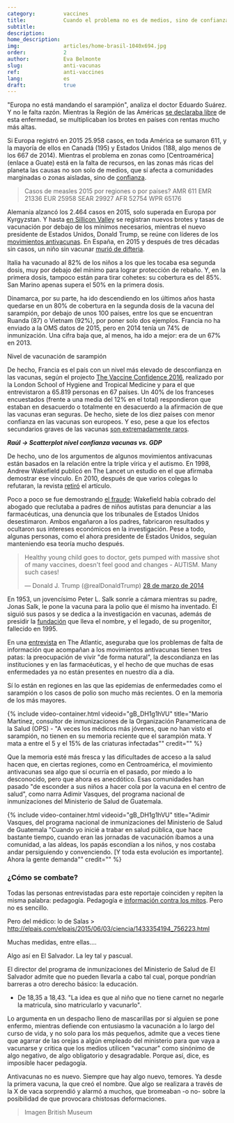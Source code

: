 ```yaml
---
category:         vaccines
title:            Cuando el problema no es de medios, sino de confianza
subtitle:         
description:      
home_description: 
img:              articles/home-brasil-1040x694.jpg
order:            2
author:           Eva Belmonte
slug:             anti-vacunas
ref:              anti-vaccines
lang:             es
draft:            true
---
```


<div class="container page-content" markdown="1">
  <div class="page-content-container" markdown="1">

"Europa no está mandando el sarampión", analiza el doctor Eduardo Suárez. Y no le falta razón. Mientras la Región de las Américas [se declaraba libre](http://www.paho.org/hq/index.php?option=com_content&view=article&id=12528%3Aregion-americas-declared-free-measles&Itemid=1926&lang=en) de esta enfermedad, se multiplicaban los brotes en países con rentas mucho más altas. 

Si Europa registró en 2015 25.958 casos, en toda América se sumaron 611, y la mayoría de ellos en Canadá (195) y Estados Unidos (188, algo menos de los 667 de 2014). Mientras el problema en zonas como [Centroamérica](enlace a Guate) está en la falta de recursos, en las zonas más ricas del planeta las causas no son solo de medios, que sí afecta a comunidades marginadas o zonas aisladas, sino de [confianza](http://elpais.com/elpais/2016/03/15/ciencia/1458038627_317563.html).

> Casos de measles 2015 por regiones o por países? 
AMR 611
EMR 21336
EUR 25958
SEAR  29927
AFR 52754
WPR 65176

Alemania alzancó los 2.464 casos en 2015, solo superada en Europa por Kyrgyzstan. Y hasta [en Sillicon Valley](https://www.wired.com/2016/03/silicon-valley-daycares-still-big-vaccination-problems/) se registran nuevos brotes y tasas de vacunación por debajo de los mínimos necesarios, mientras el nuevo presidente de Estados Unidos, Donald Trump, se reúne con líderes de los [movimientos antivacunas](http://www.chicagotribune.com/news/opinion/commentary/ct-donald-trump-anti-vaxxer-20170116-story.html). En España, en 2015 y después de tres décadas sin casos, un niño sin vacunar [murió de difteria](http://ccaa.elpais.com/ccaa/2015/06/27/catalunya/1435393852_158995.html).

Italia ha vacunado al 82% de los niños a los que les tocaba esa segunda dosis, muy por debajo del mínimo para lograr protección de rebaño. Y, en la primera dosis, tampoco están para tirar cohetes: su cobertura es del 85%. San Marino apenas supera el 50% en la primera dosis.

Dinamarca, por su parte, ha ido descendiendo en los últimos años hasta quedarse en un 80% de cobertura en la segunda dosis de la vacuna del sarampión, por debajo de unos 100 países, entre los que se encuentran Ruanda (87) o Vietnam (92%), por poner solo dos ejemplos. Francia no ha enviado a la OMS datos de 2015, pero en 2014 tenía un 74% de inmunización. Una cifra baja que, al menos, ha ido a mejor: era de un 67% en 2013.

<div class="graph-container">
  <p class="graph-container-caption">Nivel de vacunación de sarampión</p>
  <div id="immunization-coverage-graph" class="line-graph" data-countries="FRA,DNK,DZA,LKA" data-vaccine="MCV2"></div>
</div>

De hecho, Francia es el país con un nivel más elevado de desconfianza en las vacunas, según el projecto [The Vaccine Confidence 2016](http://www.vaccineconfidence.org/research/the-state-of-vaccine-confidence-2016/), realizado por la London School of Hygiene and Tropical Medicine y para el que entrevistaron a 65.819 personas en 67 países. Un 40% de los franceses encuestados (frente a una media del 12% en el total) respondieron que estaban en desacuerdo o totalmente en desacuerdo a la afirmación de que las vacunas eran seguras. De hecho, siete de los diez países con menor confianza en las vacunas son europeos. Y eso, pese a que los efectos secundarios graves de las vacunas [son extremadamente raros](https://www.science.org.au/learning/general-audience/science-booklets/science-immunisation/4-are-vaccines-safe).

_**Raúl -> Scatterplot nivel confianza vacunas vs. GDP**_

De hecho, uno de los argumentos de algunos movimientos antivacunas están basados en la relación entre la triple vírica y el autismo. En 1998, Andrew Wakefield publicó en The Lancet un estudio en el que afirmaba demostrar ese vínculo. En 2010, después de que varios colegas lo refutaran, la revista [retiró](http://www.thelancet.com/journals/lancet/article/PIIS0140-6736(97)11096-0/abstract) el artículo. 

Poco a poco se fue demostrando [el fraude](http://www.elmundo.es/elmundosalud/2011/01/12/noticias/1294819509.html): Wakefield había cobrado del abogado que reclutaba a padres de niños autistas para denunciar a las farmacéuticas, una denuncia que los tribunales de Estados Unidos desestimaron. Ambos engañaron a los padres, fabricaron resultados y ocultaron sus intereses económicos en la investigación. Pese a todo, algunas personas, como el ahora presidente de Estados Unidos, seguían manteniendo esa teoría mucho después.

<blockquote class="twitter-tweet" data-lang="es"><p lang="en" dir="ltr">Healthy young child goes to doctor, gets pumped with massive shot of many vaccines, doesn&#39;t feel good and changes - AUTISM. Many such cases!</p>&mdash; Donald J. Trump (@realDonaldTrump) <a href="https://twitter.com/realDonaldTrump/status/449525268529815552">28 de marzo de 2014</a></blockquote>
<script async src="//platform.twitter.com/widgets.js" charset="utf-8"></script>

En 1953, un jovencísimo Peter L. Salk sonríe a cámara mientras su padre, Jonas Salk, le pone la vacuna para la polio que él mismo ha inventado. Él siguió sus pasos y se dedica a la investigación en vacunas, además de presidir la [fundación](http://jonassalklegacyfoundation.org/) que lleva el nombre, y el legado, de su progenitor, fallecido en 1995. 

En una [entrevista](http://www.theatlantic.com/health/archive/2014/10/the-anti-vaccine-movement-is-forgetting-the-polio-epidemic/381986/) en The Atlantic, aseguraba que los problemas de falta de información que acompañan a los movimientos antivacunas tienen tres patas: la preocupación de vivir "de forma natural", la descondianza en las instituciones y en las farmacéuticas, y el hecho de que muchas de esas enfermedades ya no están presentes en nuestro día a día. 

Sí lo están en regiones en las que las epidemias de enfermedades como el sarampión o los casos de polio son mucho más recientes. O en la memoria de los más mayores. 

<div class="container-right">
{% include video-container.html videoid="gB_DH1g1hVU" title="Mario Martinez, consultor de inmunizaciones de la Organización Panamericana de la Salud (OPS) - &quot;A veces los médicos más jóvenes, que no han visto el sarampión, no tienen en su memoria reciente que el sarampión mata. Y mata a entre el 5 y el 15% de las criaturas infectadas&quot;" credit="" %}
</div>

Que la memoria esté más fresca y las dificultades de acceso a la salud hacen que, en ciertas regiones, como en Centroamérica, el movimiento antivacunas sea algo que sí ocurría en el pasado, por miedo a lo desconocido, pero que ahora es anecdótico. Esas comunidades han pasado "de esconder a sus niños a hacer cola por la vacuna en el centro de salud", como narra Adimir Vasques, del programa nacional de inmunizaciones del Ministerio de Salud de Guatemala.

<div class="container-right">
{% include video-container.html videoid="gB_DH1g1hVU" title="Adimir Vasques, del programa nacional de inmunizaciones del Ministerio de Salud de Guatemala &quot;Cuando yo inicié a trabar en salud pública, que hace bastante tiempo, cuando eran las jornadas de vacunación íbamos a una comunidad, a las aldeas, los papás escondían a los niños, y nos costaba andar persiguiendo y convenciendo. [Y toda esta evolución es importante]. Ahora la gente demanda&quot;" credit="" %}
</div>

### ¿Cómo se combate?
Todas las personas entrevistadas para este reportaje coinciden y repiten la misma palabra: pedagogía. Pedagogía e [información contra los mitos](http://www.who.int/features/qa/84/es/). Pero no es sencillo. 

Pero del médico: lo de Salas > http://elpais.com/elpais/2015/06/03/ciencia/1433354194_756223.html

Muchas medidas, entre ellas.... 

Algo así en El Salvador. La ley tal y pascual.

El director del programa de inmunizaciones del Ministerio de Salud de El Salvador admite que no pueden llevarla a cabo tal cual, porque pondrían barreras a otro derecho básico: la educación. 

* De 18,35 a 18,43. "La idea es que al niño que no tiene carnet no negarle la matricula, sino matricularlo y vacunarlo".

Lo argumenta en un despacho lleno de mascarillas por si alguien se pone enfermo, mientras defiende con entusiasmo la vacunación a lo largo del curso de vida, y no solo para los más pequeños, admite que a veces tiene que agarrar de las orejas a algún empleado del ministerio para que vaya a vacunarse y critica que los medios utilicen "vacunar" como sinónimo de algo negativo, de algo obligatorio y desagradable. Porque así, dice, es imposible hacer pedagogía. 

Antivacunas no es nuevo. Siempre que hay algo nuevo, temores. Ya desde la primera vacuna, la que creó el nombre. Que algo se realizara a través de la X de vaca sorprendió y alarmó a muchos, que bromeaban -o no- sobre la posibilidad de que provocara chistosas deformaciones. 

> Imagen British Museum

  </div>
</div>